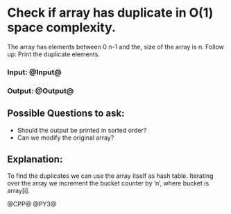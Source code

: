 # Check if array has duplicate in O(1) space complexity.

The array has elements between 0 n-1 and the, size of the array is n.
Follow up: Print the duplicate elements.

### Input: @Input@
### Output: @Output@

## Possible Questions to ask:
- Should the output be printed in sorted order?
- Can we modify the original array?

## Explanation:
To find the duplicates we can use the array itself as hash table. Iterating over the array we increment the bucket counter by ‘n’, where bucket is array[i].

@CPP@
@PY3@

